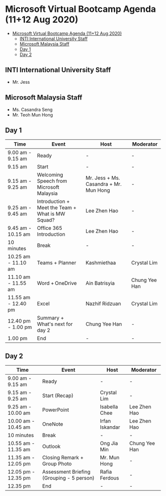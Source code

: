 # Microsoft Virtual Bootcamp Agenda (11+12 Aug 2020)

- [Microsoft Virtual Bootcamp Agenda (11+12 Aug 2020)](#microsoft-virtual-bootcamp-agenda-1112-aug-2020)
  - [INTI International University Staff](#inti-international-university-staff)
  - [Microsoft Malaysia Staff](#microsoft-malaysia-staff)
  - [Day 1](#day-1)
  - [Day 2](#day-2)

## INTI International University Staff
- Mr. Jess

## Microsoft Malaysia Staff
- Ms. Casandra Seng
- Mr. Teoh Mun Hong

## Day 1
Time | Event | Host | Moderator
------- | ------- | ------- | -------
9.00 am - 9.15 am  | Ready | - | -
9.15 am | Start | - | -
9.15 am - 9.25 am  | Welcoming Speech from Microsoft Malaysia | Mr. Jess + Ms. Casandra + Mr. Mun Hong | -
9.25 am - 9.45 am  | Introduction + Meet the Team + What is MW Squad? | Lee Zhen Hao | -
9.45 am - 10.15 am  | Office 365 Introduction | Lee Zhen Hao | -
10 minutes  | Break | - | -
10.25 am - 11.10 am  | Teams + Planner | Kashmiethaa | Crystal Lim
11.10 am - 11.55 am  | Word + OneDrive | Ain Batrisyia | Chung Yee Han
11.55 am - 12.40 pm  | Excel | Nazhif Ridzuan | Crystal Lim
12.40 pm - 1.00 pm | Summary + What's next for day 2 | Chung Yee Han | -
1.00 pm | End | - | -

## Day 2
Time | Event | Host | Moderator
------- | ------- | ------- | -------
9.00 am - 9.15 am  | Ready | - | -
9.15 am - 9.25 am | Start (Recap) | Crystal Lim | - | -
9.25 am - 10.00 am  | PowerPoint | Isabella Chee | Lee Zhen Hao
10.00 am - 10.45 am  | OneNote | Irfan Iskandar | Lee Zhen Hao
10 minutes | Break | - | -
10.55 am - 11.35 am  | Outlook | Ong Jia Min | Chung Yee Han
11.35 am - 12.05 pm  | Closing Remark + Group Photo | Mr. Mun Hong | -
12.05 pm - 12.35 pm  | Assessment Briefing (Grouping - 5 person) | Rafia Ferdous | -
12.35 pm | End | - | -

